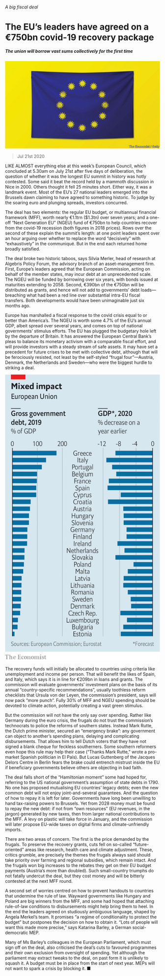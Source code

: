 ###### A big fiscal deal

# The EU’s leaders have agreed on a €750bn covid-19 recovery package 

##### The union will borrow vast sums collectively for the first time 

![image](images/20200725_EUD001_0.jpg) 

> Jul 21st 2020 

LIKE ALMOST everything else at this week’s European Council, which concluded at 5.30am on July 21st after five days of deliberation, the question of whether it was the longest EU summit in history was hotly contested. Some said it beat the record held by a mammoth discussion in Nice in 2000. Others thought it fell 25 minutes short. Either way, it was a landmark event. Most of the EU’s 27 national leaders emerged into the Brussels dawn claiming to have agreed to something historic. To judge by the soaring euro and plunging spreads, investors concurred.

The deal has two elements: the regular EU budget, or multiannual financial framework (MFF), worth nearly €1.1trn ($1.3tn) over seven years; and a one-off “Next Generation EU” (NGEU) fund of €750bn to help countries recover from the covid-19 recession (both figures in 2018 prices). Rows over the second of these explain the summit’s length: at one point leaders spent over an hour arguing over whether to replace the word “decisively” with “exhaustively” in the communiqué. But in the end each returned home broadly satisfied.


The deal broke two historic taboos, says Silvia Merler, head of research at Algebris Policy Forum, the advisory branch of an asset-management firm. First, Europe’s leaders agreed that the European Commission, acting on behalf of the member states, may incur debt at an unprecedented scale. The NGEU will be funded by borrowing over six years, with bonds issued at maturities extending to 2058. Second, €390bn of the €750bn will be distributed as grants, and hence will not add to governments’ debt loads—breaching what had been a red line over substantial intra-EU fiscal transfers. Both developments would have been unimaginable just six months ago.

Europe has marshalled a fiscal response to the covid crisis equal to or better than America’s. The NGEU is worth some 4.7% of the EU’s annual GDP, albeit spread over several years, and comes on top of national governments’ stimulus efforts. The EU has plugged the budgetary hole left by the departure of Britain. It has answered the European Central Bank’s pleas to balance its monetary activism with a comparable fiscal effort, and will provide investors with a steady stream of safe assets. It may have set a precedent for future crises to be met with collective debt, although that will be ferociously resisted, not least by the self-styled “frugal four”—Austria, Denmark, the Netherlands and Sweden—who were the biggest hurdle to striking a deal.

![image](images/20200725_EUC597_0.png) 


The recovery funds will initially be allocated to countries using criteria like unemployment and income per person. That will benefit the likes of Spain, and Italy, which says it is in line for €209bn in loans and grants. The commission will evaluate governments’ investment plans on the basis of its annual “country-specific recommendations”, usually toothless reform checklists that Ursula von der Leyen, the commission’s president, says will now pack “more punch”. Fully 30% of MFF and NGEU spending should be devoted to climate action, potentially creating a vast green stimulus.

But the commission will not have the only say over spending. Rather like Germany during the euro crisis, the frugals do not trust the commission’s technocrats to police the reforms of southern states. Instead Mark Rutte, the Dutch prime minister, secured an “emergency brake”: any government can object to another’s spending plans, delaying and complicating disbursements. That allows him to tell Dutch voters that they have not signed a blank cheque for feckless southerners. Some southern reformers even hope this rule may help their case (“Thanks Mark Rutte,” wrote a pro-market Spanish politician in El País). But Lucas Guttenberg of the Jacques Delors Centre in Berlin fears the brake could entrench mistrust inside the EU if beneficiary governments believe others are objecting in bad faith.

The deal falls short of the “Hamiltonian moment” some had hoped for, referring to the US national government’s assumption of state debts in 1790. No one has proposed mutualising EU countries’ legacy debts; even the new common debt will not enjoy joint-and-several guarantees. And the question of how to repay it is left for later. Governments have long been unwilling to hand tax-raising powers to Brussels. Yet from 2028 money must be found to repay the new debt: if not from “own resources” (EU revenues, in the jargon) generated by new taxes, then from larger national contributions to the MFF. A levy on plastic will take force in January, and the commission will later propose EU-wide taxes on digital firms and climate-unfriendly imports.

There are two areas of concern. The first is the price demanded by the frugals. To preserve the recovery grants, cuts fell on so-called “future-oriented” areas like research, health care and climate adjustment. These, critics grumble, are precisely the themes the frugals always said should take priority over farming and regional subsidies, which remain intact. And the frugals won big increases to the rebates they get on their EU budget payments (Austria’s more than doubled). Such small-country triumphs do not fatally undercut the deal, but they cost money and will be bitterly contested at the next MFF round.

A second set of worries centred on how to prevent handouts to countries that undermine the rule of law. Wayward governments like Hungary and Poland are big winners from the MFF, and some had hoped that attaching rule-of-law conditions to disbursements might help bring them to heel. In the end the leaders agreed on studiously ambiguous language, shaped by Angela Merkel’s team. It promises “a regime of conditionality to protect the budget” but postpones the decision on how to obtain it. “Lots of people will want this made more precise,” says Katarina Barley, a German social-democratic MEP.

Many of Ms Barley’s colleagues in the European Parliament, which must sign off on the deal, also criticised the deal’s cuts to favoured programmes and their own exclusion from oversight of spending. Yet although the parliament may extract tweaks to the deal, on past form it is unlikely to squash it. A budget must be in place from the start of next year. MEPs will not want to spark a crisis by blocking it. ■

